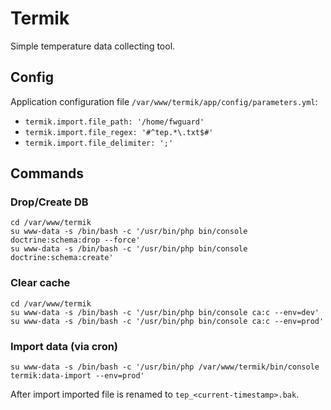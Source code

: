 Termik
=======

Simple temperature data collecting tool.

## Config

Application configuration file `/var/www/termik/app/config/parameters.yml`:

- `termik.import.file_path: '/home/fwguard'`
- `termik.import.file_regex: '#^tep.*\.txt$#'`
- `termik.import.file_delimiter: ';'`

## Commands

### Drop/Create DB

````
cd /var/www/termik
su www-data -s /bin/bash -c '/usr/bin/php bin/console doctrine:schema:drop --force'
su www-data -s /bin/bash -c '/usr/bin/php bin/console doctrine:schema:create'
````

### Clear cache

````
cd /var/www/termik
su www-data -s /bin/bash -c '/usr/bin/php bin/console ca:c --env=dev'
su www-data -s /bin/bash -c '/usr/bin/php bin/console ca:c --env=prod'
````

### Import data (via cron)

````
su www-data -s /bin/bash -c '/usr/bin/php /var/www/termik/bin/console termik:data-import --env=prod'
````

After import imported file is renamed to `tep_<current-timestamp>.bak`.